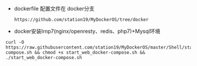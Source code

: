 - dockerfile 配置文件在 docker分支

      https://github.com/station19/MyDockerOS/tree/docker


- docker安装lrnp7(nginx/openresty、redis、php7)+Mysql环境
```shell
curl -O https://raw.githubusercontent.com/station19/MyDockerOS/master/Shell/start_web_docker-compose.sh && chmod +x start_web_docker-compose.sh && ./start_web_docker-compose.sh
```
